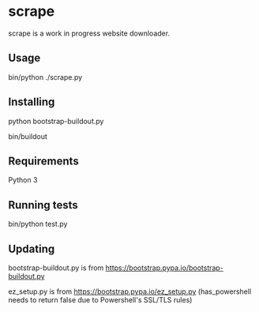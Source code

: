 scrape
======
scrape is a work in progress website downloader.

Usage
-----
bin/python ./scrape.py

Installing
----------
python bootstrap-buildout.py

bin/buildout

Requirements
------------
Python 3

Running tests
-------------
bin/python test.py

Updating
--------
bootstrap-buildout.py is from https://bootstrap.pypa.io/bootstrap-buildout.py

ez_setup.py is from https://bootstrap.pypa.io/ez_setup.py (has_powershell needs to return false due to Powershell's SSL/TLS rules)

